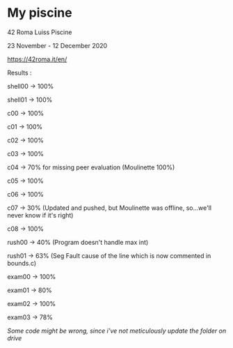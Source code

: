 # My piscine

42 Roma Luiss Piscine

23 November - 12 December 2020

https://42roma.it/en/


Results :

shell00 -> 100%

shell01 -> 100%

c00     -> 100%

c01     -> 100%

c02     -> 100%

c03     -> 100%

c04     -> 70% for missing peer evaluation (Moulinette 100%)

c05     -> 100%

c06     -> 100%

c07     -> 30% (Updated and pushed, but Moulinette was offline, so...we'll never know if it's right)

c08     -> 100%

rush00  -> 40% (Program doesn't handle max int)

rush01  -> 63% (Seg Fault cause of the line which is now commented in bounds.c)

exam00  -> 100%

exam01  -> 80%

exam02  -> 100%

exam03  -> 78%

*Some code might be wrong, since i've not meticulously update the folder on drive*
